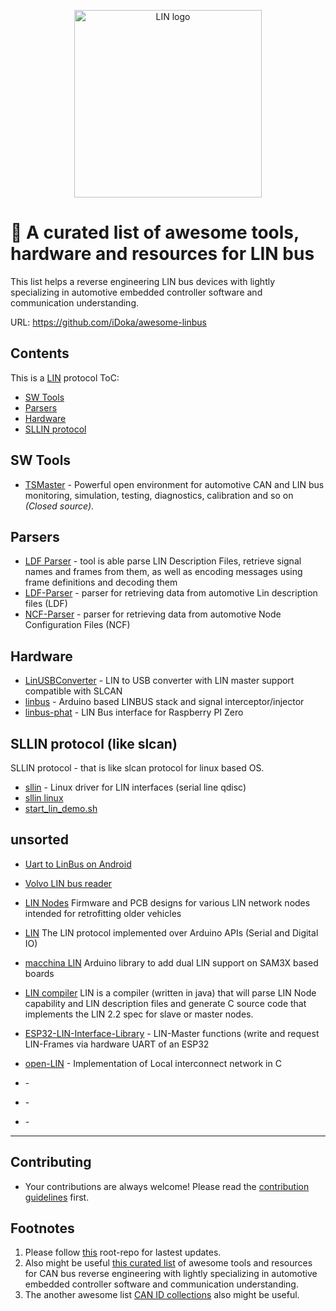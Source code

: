 <p align="center">
<img src="https://github.com/iDoka/awesome-linbus/raw/master/lin_logo.png" alt="LIN logo" width="300" heigth="150"/>
<!-- ![LIN logo](lin_logo.png) -->
</p>


# :tractor: A curated list of awesome tools, hardware and resources for LIN bus

This list helps a reverse engineering LIN bus devices with lightly specializing in automotive embedded controller software and communication understanding.

URL: https://github.com/iDoka/awesome-linbus


## Contents

This is a [LIN](http://en.wikipedia.org/wiki/Local_Interconnect_Network) protocol ToC:

* [SW Tools](#sw-tools)
* [Parsers]()
* [Hardware]()
* [SLLIN protocol]()


## SW Tools

* [TSMaster](https://github.com/TOSUN-Shanghai/TSMaster) - Powerful open environment for automotive CAN and LIN bus monitoring, simulation, testing, diagnostics, calibration and so on _(Closed source)_.

## Parsers

* [LDF Parser](https://github.com/c4deszes/ldfparser) - tool is able parse LIN Description Files, retrieve signal names and frames from them, as well as encoding messages using frame definitions and decoding them
* [LDF-Parser](https://github.com/TrippW/LDF-Parser) - parser for retrieving data from automotive Lin description files (LDF)
* [NCF-Parser](https://github.com/TrippW/NCF-Parser) - parser for retrieving data from automotive Node Configuration Files (NCF)

## Hardware

* [LinUSBConverter](https://github.com/uCAN-LIN/LinUSBConverter) - LIN to USB converter with LIN master support compatible with SLCAN
* [linbus](https://github.com/zapta/linbus) - Arduino based LINBUS stack and signal interceptor/injector
* [linbus-phat](https://github.com/cepr/linbus-phat) - LIN Bus interface for Raspberry PI Zero

## SLLIN protocol (like slcan)

SLLIN protocol - that is like slcan protocol for linux based OS.

* [sllin](https://github.com/sstiller/sllin) - Linux driver for LIN interfaces (serial line qdisc)
* [sllin linux](https://github.com/trainman419/linux-lin)
* [start_lin_demo.sh](https://gerrit.automotivelinux.org/gerrit/c/AGL/meta-agl-demo/+/22877/1/recipes-kernel/sllin/files/start_lin_demo.sh)

## unsorted

* [Uart to LinBus on Android](http://fatalfeel.blogspot.com/2013/09/uart-to-linbus.html)

* [Volvo LIN bus reader](https://github.com/laurynas/volvo_linbus)

* [LIN Nodes](https://github.com/John-Titor/LIN_Nodes) Firmware and PCB designs for various LIN network nodes intended for retrofitting older vehicles
* [LIN](https://github.com/gandrewstone/LIN) The LIN protocol implemented over Arduino APIs (Serial and Digital IO)

* [macchina LIN](https://github.com/macchina/LIN) Arduino library to add dual LIN support on SAM3X based boards
* [LIN compiler](https://github.com/PersonalTransport/LIN) LIN is a compiler (written in java) that will parse LIN Node capability and LIN description files and generate C source code that implements the LIN 2.2 spec for slave or master nodes.


* [ESP32-LIN-Interface-Library](https://github.com/mestrode/Lin-Interface-Library) - LIN-Master functions (write and request LIN-Frames via hardware UART of an ESP32
* [open-LIN](https://github.com/open-LIN/open-LIN-c) - Implementation of Local interconnect network in C

* []() -
* []() -
* []() -

<!--
https://github.com/marmotton/esp32-connected-car-lora
https://github.com/festlv/carpc RaspberryPi based CarPC build, to replace stock Volvo navigation system
https://github.com/festlv/carpc/blob/master/doc/volvo_can_buttons.txt
https://github.com/festlv/carpc/tree/master/linux_software/driver
https://github.com/festlv/carpc/blob/master/linux_software/driver/driver.py
-->


---

## Contributing

* Your contributions are always welcome! Please read the [contribution guidelines](contributing.md) first.


## Footnotes

1. Please follow [this](https://github.com/iDoka/awesome-linbus) root-repo for lastest updates.
2. Also might be useful [this curated list](https://github.com/iDoka/awesome-canbus) of awesome tools and resources for CAN bus reverse engineering with lightly specializing in automotive embedded controller software and communication understanding.
3. The another awesome list [CAN ID collections](https://github.com/iDoka/awesome-automotive-can-id) also might be useful.


<!--
## Tags

#awesome
#awesome-list
#lin
#lin-bus
#local-interconnect-network
#logger
#sniffer
#slcan
#socketcan
#car-hacking
#bus-monitoring
#lawicel
#elm327
#linutils
#automotive
#embedded
#arduino
#rpi
#raspberry-pi
#sae
#obd-ii
#slcan-protocol
#usbtin
#usb2can
#iso9141
#iso17987
#ldf
#electric-vehicles
#vehicular-networks
#python
#automotive-security
-->

